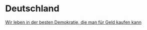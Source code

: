# Deutschland

[Wir leben in der besten Demokratie, die man für Geld kaufen kann](https://www.t-online.de/nachrichten/deutschland/innenpolitik/id_100844060/caroline-bosbach-jetzt-wird-ihr-stimmenkauf-vorgeworfen.html)
